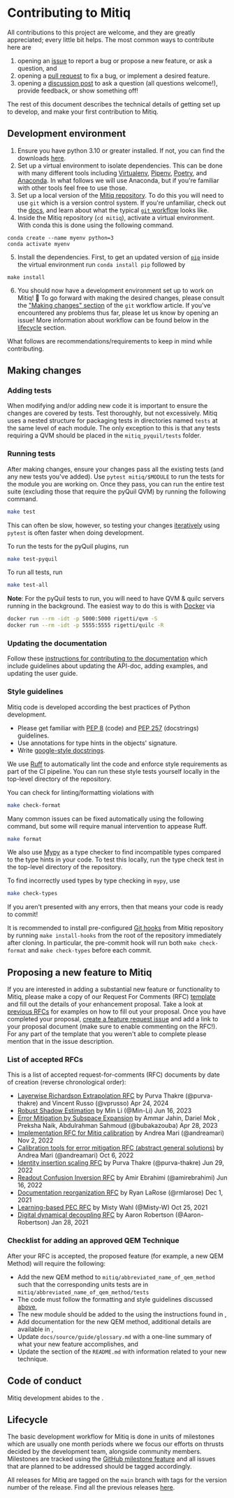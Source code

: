 # Contributing to Mitiq

All contributions to this project are welcome, and they are greatly appreciated; every little bit helps.
The most common ways to contribute here are

1. opening an [issue](https://github.com/unitaryfund/mitiq/issues/new) to report a bug or propose a new feature, or ask a question, and
2. opening a [pull request](https://github.com/unitaryfund/mitiq/pulls) to fix a bug, or implement a desired feature.
3. opening a [discussion post](https://github.com/unitaryfund/mitiq/discussions) to ask a question (all questions welcome!), provide feedback, or show something off!

The rest of this document describes the technical details of getting set up to develop, and make your first contribution to Mitiq.


## Development environment

1. Ensure you have python 3.10 or greater installed. If not, you can find the downloads [here](https://www.python.org/downloads/).
2. Set up a virtual environment to isolate dependencies. This can be done with many different tools including [Virtualenv](https://virtualenv.pypa.io/en/latest/), [Pipenv](https://pypi.org/project/pipenv/), [Poetry](https://python-poetry.org/), and [Anaconda](https://www.anaconda.com/download). In what follows we will use Anaconda, but if you're familiar with other tools feel free to use those.
3. Set up a local version of the [Mitiq repository](https://github.com/unitaryfund/mitiq). To do this you will need to use `git` which is a version control system. If you're unfamiliar, check out the [docs](https://git-scm.com/), and learn about what the typical [`git` workflow](https://www.asmeurer.com/git-workflow/) looks like.
4. Inside the Mitiq repository (`cd mitiq`), activate a virtual environment. With conda this is done using the following command.
```
conda create --name myenv python=3
conda activate myenv
```
5. Install the dependencies. First, to get an updated version of [`pip`](https://pypi.org/project/pip/) inside the virtual environment run `conda install pip` followed by
```
make install
```
6. You should now have a development environment set up to work on Mitiq! 🎉 To go forward with making the desired changes, please consult the ["Making changes" section](https://www.asmeurer.com/git-workflow/#making-changes) of the `git` workflow article. If you've encountered any problems thus far, please let us know by opening an issue! More information about workflow can be found below in the [lifecycle](#lifecycle) section.

What follows are recommendations/requirements to keep in mind while contributing.

## Making changes

### Adding tests

When modifying and/or adding new code it is important to ensure the changes are covered by tests.
Test thoroughly, but not excessively.
Mitiq uses a nested structure for packaging tests in directories named `tests` at the same level of each module.
The only exception to this is that any tests requiring a QVM should be placed in the `mitiq_pyquil/tests` folder.

### Running tests

After making changes, ensure your changes pass all the existing tests (and any new tests you've added).
Use `pytest mitiq/$MODULE` to run the tests for the module you are working on.
Once they pass, you can run the entire test suite (excluding those that require the pyQuil QVM) by running the following command.

```bash
make test
```

This can often be slow, however, so testing your changes [iteratively](https://docs.pytest.org/en/7.1.x/how-to/usage.html#specifying-which-tests-to-run) using `pytest` is often faster when doing development. 

To run the tests for the pyQuil plugins, run
```bash
make test-pyquil
```

To run all tests, run
```bash
make test-all
```

**Note**: For the pyQuil tests to run, you will need to have QVM & quilc servers
running in the background. The easiest way to do this is with [Docker](https://www.docker.com/) via

```bash
docker run --rm -idt -p 5000:5000 rigetti/qvm -S
docker run --rm -idt -p 5555:5555 rigetti/quilc -R
```

### Updating the documentation
Follow these [instructions for contributing to the documentation](contributing_docs.md) which include guidelines about updating the API-doc, adding examples, and updating the user guide.

### Style guidelines

Mitiq code is developed according the best practices of Python development.
- Please get familiar with [PEP 8](https://peps.python.org/pep-0008/) (code) and [PEP 257](https://peps.python.org/pep-0257/) (docstrings) guidelines.
- Use annotations for type hints in the objects' signature.
- Write [google-style docstrings](https://google.github.io/styleguide/pyguide.html#383-functions-and-methods).

We use [Ruff](https://docs.astral.sh/ruff/) to automatically lint the code and enforce style requirements as part of the CI pipeline.
You can run these style tests yourself locally in the top-level directory of the repository.

You can check for linting/formatting violations with
```bash
make check-format
```
Many common issues can be fixed automatically using the following command, but some will require manual intervention to appease Ruff.
```bash
make format
```

We also use [Mypy](https://mypy.readthedocs.io/en/stable/) as a type checker to find incompatible types compared to the type
hints in your code. To test this locally, run the type check test in the top-level directory of the repository.

To find incorrectly used types by type checking in `mypy`, use
```bash
make check-types
```

If you aren't presented with any errors, then that means your code is ready to commit!

It is recommended to install pre-configured [Git hooks](https://github.com/unitaryfund/mitiq/blob/main/.git-hooks/) from Mitiq repository by running `make install-hooks` from the root of the repository immediately after cloning.
In particular, the pre-commit hook will run both `make check-format` and `make check-types` before each commit.

## Proposing a new feature to Mitiq
If you are interested in adding a substantial new feature or functionality to Mitiq, please make a copy of our Request For Comments (RFC) [template](https://docs.google.com/document/d/1adomheXpbqp4YIBFQ49IsAJzuJKWyr75GRO1NeWg0Fo/) and fill out the details of your enhancement proposal.
Take a look at [previous RFCs](#list-of-accepted-rfcs) for examples on how to fill out your proposal.
Once you have completed your proposal, [create a feature request issue](https://github.com/unitaryfund/mitiq/issues/new?assignees=&labels=feature-request&template=feature_request.md&title=) and add a link to your proposal document (make sure to enable commenting on the RFC!).
For any part of the template that you weren't able to complete please mention that in the issue description.

### List of accepted RFCs
This is a list of accepted request-for-comments (RFC) documents by date of creation (reverse chronological order):

- [Layerwise Richardson Extrapolation RFC](https://docs.google.com/document/d/1oFRl4wMGMtn57V0c_1egaHh0WUUAbtgW-U_QxNL9_kY/edit?usp=sharing) by Purva Thakre (@purva-thakre) and Vincent Russo (@vprusso) Apr 24, 2024
- [Robust Shadow Estimation](https://docs.google.com/document/d/1B5FnqQDvoRYap5fGPqzcbp-RXIrUFjbBcLiWIUrLmuA) by Min Li (@Min-Li) Jun 16, 2023
- [Error Mitigation by Subspace Expansion](https://docs.google.com/document/d/1JyQAwiw8BRT_oucZ6tQv0id6UhSdd3df1mNSPpOvu1I) by Ammar Jahin, Dariel Mok , Preksha Naik, Abdulrahman Sahmoud (@bubakazouba) Apr 28, 2023
- [Implementation RFC for Mitiq calibration](https://docs.google.com/document/d/1EZUJyEEUQUH33UOgSIzCCvXyxP0WLOQn11W0x4Ox4nY/edit) by Andrea Mari (@andreamari) Nov 2, 2022
- [Calibration tools for error mitigation RFC (abstract general solutions)](https://docs.google.com/document/d/1otUHnTlyNS-0rxGAxltHLF1iD5C9qT9oEZ3jn8VHWgw/edit) by Andrea Mari (@andreamari) Oct 6, 2022
- [Identity insertion scaling RFC](https://docs.google.com/document/d/1hbd9frjYiSy0WujA0iCccc-oMO4Q-kZc2G4b3lkJHdk/edit) by Purva Thakre (@purva-thakre) Jun 29, 2022
- [Readout Confusion Inversion RFC](https://docs.google.com/document/d/1buO5PrO5sS02VXjcaYf37RuR0rF6xpyr4J9H1tI4vN4/edit) by Amir Ebrahimi (@amirebrahimi) Jun 16, 2022
- [Documentation reorganization RFC](https://docs.google.com/document/d/13un5TZPknSOhmOBkrL2rsofjGfdp2jDnd-DywLpGFPc/edit) by Ryan LaRose (@rmlarose) Dec 1, 2021
- [Learning-based PEC RFC](https://docs.google.com/document/d/1VItesy6R5SlUa_YXW1km7IjFZ8kzyFeHUepHak1fEh4/edit) by Misty Wahl (@Misty-W) Oct 25, 2021
- [Digital dynamical decoupling RFC](https://docs.google.com/document/d/1cRwFCTn6kUjI1P0kNydtevxIYtE4r8Omd_iWK0Pe8qo/edit) by Aaron Robertson (@Aaron-Robertson) Jan 28, 2021

### Checklist for adding an approved QEM Technique

After your RFC is accepted, the proposed feature (for example, a new QEM Method) will require the following:

- Add the new QEM method to `mitiq/abbreviated_name_of_qem_method` such that the corresponding units tests are in `mitiq/abbreviated_name_of_qem_method/tests`
- The code must follow the formatting and style guidelines discussed [above](#style-guidelines),
- The new module should be added to the [](apidoc.md) using the instructions found in [](contributing_docs.md#automatically-add-information-from-the-api-docs),
- Add documentation for the new QEM method, additional details are available in [](contributing_docs.md#adding-files-to-the-user-guide),
- Update `docs/source/guide/glossary.md` with a one-line summary of what your new feature accomplishes, and
- Update the [](./readme.md#quick-tour) section of the `README.md` with information related to your new technique.


## Code of conduct
Mitiq development abides to the [](./code_of_conduct.md).

## Lifecycle
The basic development workflow for Mitiq is done in units of milestones which are usually one month periods where we focus our efforts on thrusts decided by the development team, alongside community members.
Milestones are tracked using the [GitHub milestone feature](https://github.com/unitaryfund/mitiq/milestones) and all issues that are planned to be addressed should be tagged accordingly.

All releases for Mitiq are tagged on the `main` branch with tags for the version number of the release.
Find all the previous releases [here](https://github.com/unitaryfund/mitiq/releases).

